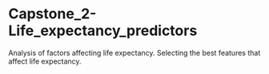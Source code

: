 # Capstone_2-Life_expectancy_predictors
Analysis of factors affecting life expectancy. Selecting the best features that affect life expectancy.
